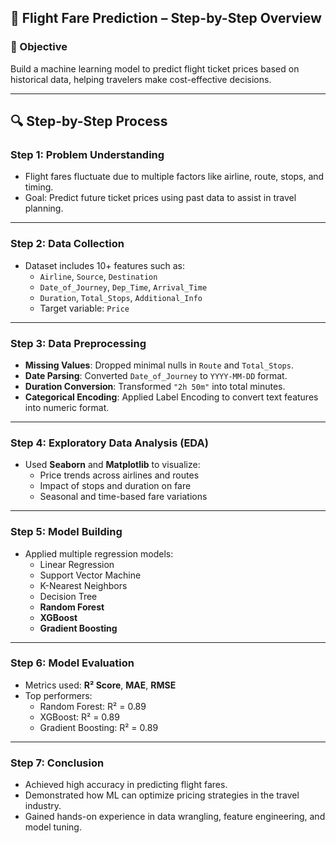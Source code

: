 ## 🛫 Flight Fare Prediction – Step-by-Step Overview

### 📌 Objective
Build a machine learning model to predict flight ticket prices based on historical data, helping travelers make cost-effective decisions.

---

## 🔍 Step-by-Step Process

### **Step 1: Problem Understanding**
- Flight fares fluctuate due to multiple factors like airline, route, stops, and timing.
- Goal: Predict future ticket prices using past data to assist in travel planning.

---

### **Step 2: Data Collection**
- Dataset includes 10+ features such as:
  - `Airline`, `Source`, `Destination`
  - `Date_of_Journey`, `Dep_Time`, `Arrival_Time`
  - `Duration`, `Total_Stops`, `Additional_Info`
  - Target variable: `Price`

---

### **Step 3: Data Preprocessing**
- **Missing Values**: Dropped minimal nulls in `Route` and `Total_Stops`.
- **Date Parsing**: Converted `Date_of_Journey` to `YYYY-MM-DD` format.
- **Duration Conversion**: Transformed `"2h 50m"` into total minutes.
- **Categorical Encoding**: Applied Label Encoding to convert text features into numeric format.

---

### **Step 4: Exploratory Data Analysis (EDA)**
- Used **Seaborn** and **Matplotlib** to visualize:
  - Price trends across airlines and routes
  - Impact of stops and duration on fare
  - Seasonal and time-based fare variations

---

### **Step 5: Model Building**
- Applied multiple regression models:
  - Linear Regression
  - Support Vector Machine
  - K-Nearest Neighbors
  - Decision Tree
  - **Random Forest**
  - **XGBoost**
  - **Gradient Boosting**

---

### **Step 6: Model Evaluation**
- Metrics used: **R² Score**, **MAE**, **RMSE**
- Top performers:
  - Random Forest: R² = 0.89
  - XGBoost: R² = 0.89
  - Gradient Boosting: R² = 0.89

---

### **Step 7: Conclusion**
- Achieved high accuracy in predicting flight fares.
- Demonstrated how ML can optimize pricing strategies in the travel industry.
- Gained hands-on experience in data wrangling, feature engineering, and model tuning.

